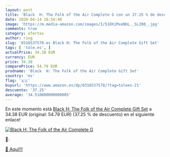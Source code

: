 ```yaml
---
layout: post
title: 'Black  H: The Folk of the Air Complete G con un 37.25 % de descuento'
date: 2020-04-14 16:54:48
image: 'https://m.media-amazon.com/images/I/51OXiMxeNbL._SL200_.jpg'
comments: true
category: ofertas
author: ring
slug: '0316537578-es Black H: The Folk of the Air Complete Gift Set'
tags: [ 'tole.es', ]
actualPrice: 34.38 EUR
currency: EUR
price: 34.38
comparePrice: 54.79 EUR
prodname: 'Black  H: The Folk of the Air Complete Gift Set'
country: 'es'
flag: '🇪🇸'
buyurl: 'https://www.amazon.es/dp/0316537578/?tag=tolees-21'
descuento: '37.25'
average: '34.510000000000005'
---
```


En este momento está [Black  H: The Folk of the Air Complete Gift Set](https://www.amazon.es/dp/0316537578/?tag=tolees-21) a 34.38 EUR (original: 54.79 EUR) (37.25 %  de descuento) en el siguiente enlace!

[![Black  H: The Folk of the Air Complete G](https://m.media-amazon.com/images/I/51OXiMxeNbL._SL200_.jpg)](https://www.amazon.es/dp/0316537578/?tag=tolees-21)

🔎:


[🛒 Aquí!!!](https://www.amazon.es/dp/0316537578/?tag=tolees-21)
